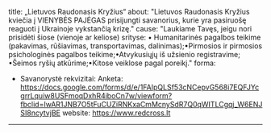 title: „Lietuvos Raudonasis Kryžius“
about: "Lietuvos Raudonasis Kryžius kviečia į VIENYBĖS PAJĖGAS prisijungti savanorius, kurie yra pasiruošę reaguoti į Ukrainoje vykstančią krizę."
cause: "Laukiame Tavęs, jeigu nori prisidėti šiose (vienoje ar keliose) srityse: • Humanitarinės pagalbos teikime (pakavimas, rūšiavimas, transportavimas, dalinimas);•Pirmosios ir pirmosios psichologinės pagalbos teikime;•Atvykusiųjų iš užsienio registravime; •Šeimos ryšių atkūrime;•Kitose veiklose pagal poreikį."
forma:
- Savanorystė
rekvizitai: Anketa: https://docs.google.com/forms/d/e/1FAIpQLSf53cNCepvG568i7EQFJYcgrrLquiw8USFmoqDxhR4iboCn7w/viewform?fbclid=IwAR1JNB7O5tFuCUZiRNKxaCmMcnySdR7Q0qWITLCgqj_W6ENJSI8ncytvjBE
website: https://www.redcross.lt

---
